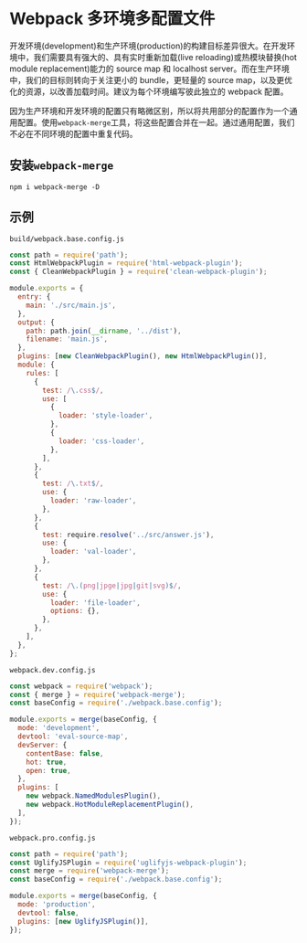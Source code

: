 # Webpack 多环境多配置文件

开发环境(development)和生产环境(production)的构建目标差异很大。在开发环境中，我们需要具有强大的、具有实时重新加载(live reloading)或热模块替换(hot module replacement)能力的 source map 和 localhost server。而在生产环境中，我们的目标则转向于关注更小的 bundle，更轻量的 source map，以及更优化的资源，以改善加载时间。建议为每个环境编写彼此独立的 webpack 配置。

因为生产环境和开发环境的配置只有略微区别，所以将共用部分的配置作为一个通用配置。使用`webpack-merge`工具，将这些配置合并在一起。通过通用配置，我们不必在不同环境的配置中重复代码。

## 安装`webpack-merge`

```
npm i webpack-merge -D
```

## 示例

`build/webpack.base.config.js`

```javascript
const path = require('path');
const HtmlWebpackPlugin = require('html-webpack-plugin');
const { CleanWebpackPlugin } = require('clean-webpack-plugin');

module.exports = {
  entry: {
    main: './src/main.js',
  },
  output: {
    path: path.join(__dirname, '../dist'),
    filename: 'main.js',
  },
  plugins: [new CleanWebpackPlugin(), new HtmlWebpackPlugin()],
  module: {
    rules: [
      {
        test: /\.css$/,
        use: [
          {
            loader: 'style-loader',
          },
          {
            loader: 'css-loader',
          },
        ],
      },
      {
        test: /\.txt$/,
        use: {
          loader: 'raw-loader',
        },
      },
      {
        test: require.resolve('../src/answer.js'),
        use: {
          loader: 'val-loader',
        },
      },
      {
        test: /\.(png|jpge|jpg|git|svg)$/,
        use: {
          loader: 'file-loader',
          options: {},
        },
      },
    ],
  },
};
```

`webpack.dev.config.js`

```javascript
const webpack = require('webpack');
const { merge } = require('webpack-merge');
const baseConfig = require('./webpack.base.config');

module.exports = merge(baseConfig, {
  mode: 'development',
  devtool: 'eval-source-map',
  devServer: {
    contentBase: false,
    hot: true,
    open: true,
  },
  plugins: [
    new webpack.NamedModulesPlugin(),
    new webpack.HotModuleReplacementPlugin(),
  ],
});
```

`webpack.pro.config.js`

```javascript
const path = require('path');
const UglifyJSPlugin = require('uglifyjs-webpack-plugin');
const merge = require('webpack-merge');
const baseConfig = require('./webpack.base.config');

module.exports = merge(baseConfig, {
  mode: 'production',
  devtool: false,
  plugins: [new UglifyJSPlugin()],
});
```

